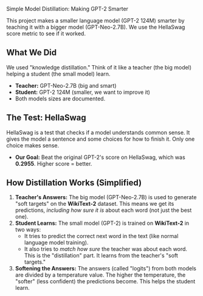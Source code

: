  Simple Model Distillation: Making GPT-2 Smarter

This project makes a smaller language model (GPT-2 124M) smarter by teaching it with a bigger model (GPT-Neo-2.7B). We use the HellaSwag score metric to see if it worked.

## What We Did

We used "knowledge distillation." Think of it like a teacher (the big model) helping a student (the small model) learn.

*   **Teacher:** GPT-Neo-2.7B (big and smart)
*   **Student:** GPT-2 124M (smaller, we want to improve it)
*  Both models sizes are documented.

## The Test: HellaSwag

HellaSwag is a test that checks if a model understands common sense. It gives the model a sentence and some choices for how to finish it. Only one choice makes sense.

*   **Our Goal:** Beat the original GPT-2's score on HellaSwag, which was **0.2955**. Higher score = better.

## How Distillation Works (Simplified)

1.  **Teacher's Answers:** The big model (GPT-Neo-2.7B) is used to generate "soft targets" on the **WikiText-2** dataset.  This means we get its predictions, *including how sure it is* about each word (not just the best one).
2.  **Student Learns:** The small model (GPT-2) is trained on **WikiText-2** in two ways:
    *   It tries to predict the correct next word in the text (like normal language model training).
    *   It also tries to *match how sure* the teacher was about each word. This is the "distillation" part.  It learns from the teacher's "soft targets."
3.  **Softening the Answers:** The answers (called "logits") from both models are divided by a temperature value.  The higher the temperature, the "softer" (less confident) the predictions become.  This helps the student learn.

